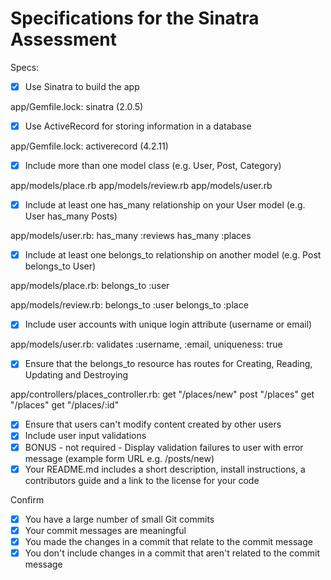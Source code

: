 # Specifications for the Sinatra Assessment

Specs:

- [x] Use Sinatra to build the app

app/Gemfile.lock:
  sinatra (2.0.5)

- [x] Use ActiveRecord for storing information in a database

app/Gemfile.lock:
  activerecord (4.2.11)

- [x] Include more than one model class (e.g. User, Post, Category)

app/models/place.rb
app/models/review.rb
app/models/user.rb

- [x] Include at least one has_many relationship on your User model (e.g. User has_many Posts)

app/models/user.rb:
  has_many :reviews
  has_many :places

- [x] Include at least one belongs_to relationship on another model (e.g. Post belongs_to User)

app/models/place.rb:
  belongs_to :user

app/models/review.rb:
  belongs_to :user
  belongs_to :place

- [x] Include user accounts with unique login attribute (username or email)

app/models/user.rb:
  validates :username, :email, uniqueness: true

- [x] Ensure that the belongs_to resource has routes for Creating, Reading, Updating and Destroying

app/controllers/places_controller.rb:
  get "/places/new"
  post "/places"
  get "/places"
  get "/places/:id"
  

- [x] Ensure that users can't modify content created by other users
- [x] Include user input validations
- [x] BONUS - not required - Display validation failures to user with error message (example form URL e.g. /posts/new)
- [x] Your README.md includes a short description, install instructions, a contributors guide and a link to the license for your code

Confirm

- [x] You have a large number of small Git commits
- [x] Your commit messages are meaningful
- [x] You made the changes in a commit that relate to the commit message
- [x] You don't include changes in a commit that aren't related to the commit message